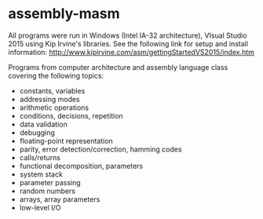 # assembly-masm
All programs were run in Windows (Intel IA-32 architecture), VIsual Studio 2015 using Kip Irvine's libraries.
See the following link for setup and install information:
http://www.kipirvine.com/asm/gettingStartedVS2015/index.htm

Programs from computer architecture and assembly language class covering the following topics:
- constants, variables
- addressing modes
- arithmetic operations
- conditions, decisions, repetition
- data validation
- debugging
- floating-point representation
- parity, error detection/correction, hamming codes
- calls/returns
- functional decomposition, parameters
- system stack
- parameter passing
- random numbers
- arrays, array parameters
- low-level I/O



